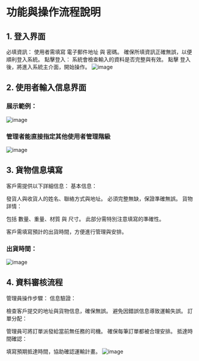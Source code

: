 # 功能與操作流程說明 
## 1. 登入界面
必填資訊：
使用者需填寫 電子郵件地址 與 密碼。
確保所填資訊正確無誤，以便順利登入系統。
點擊登入：
系統會檢查輸入的資料是否完整與有效。
點擊 登入 後，將進入系統主介面，開始操作。
![image](https://github.com/siengo21981981981/dispatch/blob/main/%E5%9C%96%E7%89%871.png)


## 2. 使用者輸入信息界面

### 展示範例：
![image](https://github.com/siengo21981981981/dispatch/blob/main/%E5%9C%96%E7%89%872-1.png)

### 管理者能直接指定其他使用者管理階級
![image](https://github.com/siengo21981981981/dispatch/blob/main/%E5%9C%96%E7%89%872-2.png)


## 3. 貨物信息填寫
客戶需提供以下詳細信息：
基本信息：

發貨人與收貨人的姓名、聯絡方式與地址。
必須完整無缺，保證準確無誤。
貨物詳情：

包括 數量、重量、材質 與 尺寸。
此部分需特別注意填寫的準確性。

客戶需填寫預計的出貨時間，方便進行管理與安排。
### 出貨時間： 


![image](https://github.com/siengo21981981981/dispatch/blob/main/%E5%9C%96%E7%89%873.jpg)


## 4. 資料審核流程
管理員操作步驟：
信息驗證：

檢查客戶提交的地址與貨物信息，確保無誤。
避免因錯誤信息導致運輸失誤。
訂單分配：

管理員可將訂單派發給當前無任務的司機。
確保每筆訂單都被合理安排。
抵達時間確認：

填寫預期抵達時間，協助確認運輸計畫。
![image](https://github.com/siengo21981981981/dispatch/blob/main/%E5%9C%96%E7%89%874.jpg)
